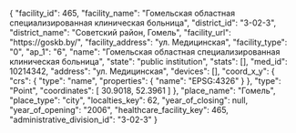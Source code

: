 {
    "facility_id": 465,
    "facility_name": "Гомельская областная специализированная клиническая больница",
    "district_id": "3-02-3",
    "district_name": "Советский район, Гомель",
    "facility_url": "https:\/\/goskb.by\/",
    "facility_address": "ул. Медицинская",
    "facility_type": "0",
    "ap_1": "6",
    "name": "Гомельская областная специализированная клиническая больница",
    "state": "public institution",
    "stats": [],
    "med_id": 10214342,
    "address": "ул. Медицинская",
    "devices": [],
    "coord_x_y": {
        "crs": {
            "type": "name",
            "properties": {
                "name": "EPSG:4326"
            }
        },
        "type": "Point",
        "coordinates": [
            30.9018,
            52.3961
        ]
    },
    "place_name": "Гомель",
    "place_type": "city",
    "localties_key": 62,
    "year_of_closing": null,
    "year_of_opening": "2006",
    "healthcare_facility_key": 465,
    "administrative_division_id": "3-02-3"
}